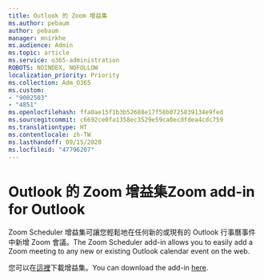 ```yaml
---
title: Outlook 的 Zoom 增益集
ms.author: pebaum
author: pebaum
manager: mnirkhe
ms.audience: Admin
ms.topic: article
ms.service: o365-administration
ROBOTS: NOINDEX, NOFOLLOW
localization_priority: Priority
ms.collection: Adm_O365
ms.custom:
- "9002503"
- "4851"
ms.openlocfilehash: ffa0ae15f1b3b52688e17f58b0725839134e9fed
ms.sourcegitcommit: c6692ce0fa1358ec3529e59ca0ecdfdea4cdc759
ms.translationtype: HT
ms.contentlocale: zh-TW
ms.lasthandoff: 09/15/2020
ms.locfileid: "47796207"
---
```

# <a name="zoom-add-in-for-outlook"></a><span data-ttu-id="de656-102">Outlook 的 Zoom 增益集</span><span class="sxs-lookup"><span data-stu-id="de656-102">Zoom add-in for Outlook</span></span>

<span data-ttu-id="de656-103">Zoom Scheduler 增益集可讓您輕鬆地在任何新的或現有的 Outlook 行事曆事件中新增 Zoom 會議。</span><span class="sxs-lookup"><span data-stu-id="de656-103">The Zoom Scheduler add-in allows you to easily add a Zoom meeting to any new or existing Outlook calendar event on the web.</span></span>

<span data-ttu-id="de656-104">您可以在[這裡](https://go.microsoft.com/fwlink/?linkid=2126413)下載增益集。</span><span class="sxs-lookup"><span data-stu-id="de656-104">You can download the add-in [here](https://go.microsoft.com/fwlink/?linkid=2126413).</span></span>
 